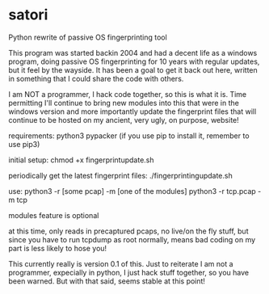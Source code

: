 # satori
Python rewrite of passive OS fingerprinting tool

This program was started backin 2004 and had a decent life as a windows program, doing passive OS fingerprinting for 10 years with regular updates, but it feel by the wayside.  It has been a goal to get it back out here, written in something that I could share the code with others.  

I am NOT a programmer, I hack code together, so this is what it is.  Time permitting I'll continue to bring new modules into this that were in the windows version and more importantly update the fingerprint files that will continue to be hosted on my ancient, very ugly, on purpose, website!

requirements:
python3
pypacker  (if you use pip to install it, remember to use pip3)

initial setup:
chmod +x fingerprintupdate.sh

periodically get the latest fingerprint files:
./fingerprintingupdate.sh

use:
python3 -r [some pcap] -m [one of the modules]
python3 -r tcp.pcap -m tcp

modules feature is optional

at this time, only reads in precaptured pcaps, no live/on the fly stuff, but since you have to run tcpdump as root normally, means bad coding on my part is less likely to hose you!

This currently really is version 0.1 of this.  Just to reiterate I am not a programmer, expecially in python, I just hack stuff together, so you have been warned.  But with that said, seems stable at this point!

